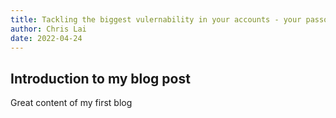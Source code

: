 ```yaml
---
title: Tackling the biggest vulernability in your accounts - your passowrd
author: Chris Lai
date: 2022-04-24
---
```


## Introduction to my blog post

Great content of my first blog